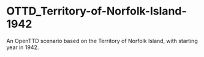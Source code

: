 # OTTD_Territory-of-Norfolk-Island-1942
An OpenTTD scenario based on the Territory of Norfolk Island, with starting year in 1942.
